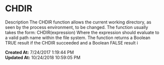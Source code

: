 # CHDIR

Description The CHDIR function allows the current working directory, as seen by the process environment, to be changed. The function usually takes the form: CHDIR(expression) Where the expression should evaluate to a valid path name within the file system. The function returns a Boolean TRUE result if the CHDIR succeeded and a Boolean FALSE result i  

**Created At:** 7/24/2017 1:19:44 PM  
**Updated At:** 10/24/2018 10:59:05 PM  

